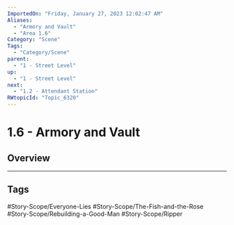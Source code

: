 ```yaml
---
ImportedOn: "Friday, January 27, 2023 12:02:47 AM"
Aliases:
  - "Armory and Vault"
  - "Area 1.6"
Category: "Scene"
Tags:
  - "Category/Scene"
parent:
  - "1 - Street Level"
up:
  - "1 - Street Level"
next:
  - "1.2 - Attendant Station"
RWtopicId: "Topic_6320"
---
```

# 1.6 - Armory and Vault
## Overview

---
## Tags
#Story-Scope/Everyone-Lies #Story-Scope/The-Fish-and-the-Rose #Story-Scope/Rebuilding-a-Good-Man #Story-Scope/Ripper

